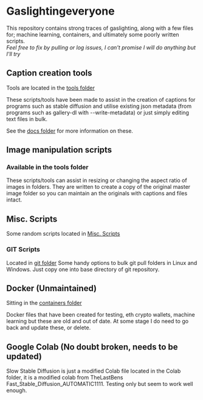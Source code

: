 # Gaslightingeveryone

This repository contains strong traces of gaslighting, along with a few files for; machine learning, containers, and ultimately some poorly written scripts.  
*Feel free to fix by pulling or log issues, I can't promise I will do anything but I'll try*

## Caption creation tools

Tools are located in the [tools folder](https://github.com/mediocreatmybest/gaslightingeveryone/tree/main/tools)

These scripts/tools have been made to assist in the creation of captions for programs such as stable diffusion and utilise existing json metadata (from programs such as gallery-dl with --write-metadata) or just simply editing text files in bulk.

See the [docs folder](https://github.com/mediocreatmybest/gaslightingeveryone/tree/main/docs) for more information on these.

## Image manipulation scripts

### Available in the tools folder

These scripts/tools can assist in resizing or changing the aspect ratio of images in folders.
They are written to create a copy of the original master image folder so you can maintain an the originals with captions and files intact.

## Misc. Scripts

Some random scripts located in [Misc. Scripts](https://github.com/mediocreatmybest/gaslightingeveryone/tree/main/Scripts/)

### GIT Scripts

Located in [git folder](https://github.com/mediocreatmybest/gaslightingeveryone/tree/main/Scripts/git)
Some handy options to bulk git pull folders in Linux and Windows. Just copy one into base directory of git repository.

## Docker (Unmaintained)

Sitting in the [containers folder](https://github.com/mediocreatmybest/gaslightingeveryone/tree/main/Containers)

Docker files that have been created for testing, eth crypto wallets, machine learning but these are old and out of date.
At some stage I do need to go back and update these, or delete.

## Google Colab (No doubt broken, needs to be updated)

Slow Stable Diffusion is just a modified Colab file located in the Colab folder, it is a modified colab from TheLastBens Fast_Stable_Diffusion_AUTOMATIC1111.
Testing only but seem to work well enough.
